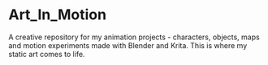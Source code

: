 # Art_In_Motion
A creative repository for my animation projects - characters, objects, maps and motion experiments made with Blender and Krita. This is where my static art comes to life.
